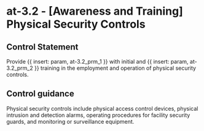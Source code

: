 # at-3.2 - \[Awareness and Training\] Physical Security Controls

## Control Statement

Provide {{ insert: param, at-3.2_prm_1 }} with initial and {{ insert: param, at-3.2_prm_2 }} training in the employment and operation of physical security controls.

## Control guidance

Physical security controls include physical access control devices, physical intrusion and detection alarms, operating procedures for facility security guards, and monitoring or surveillance equipment.
